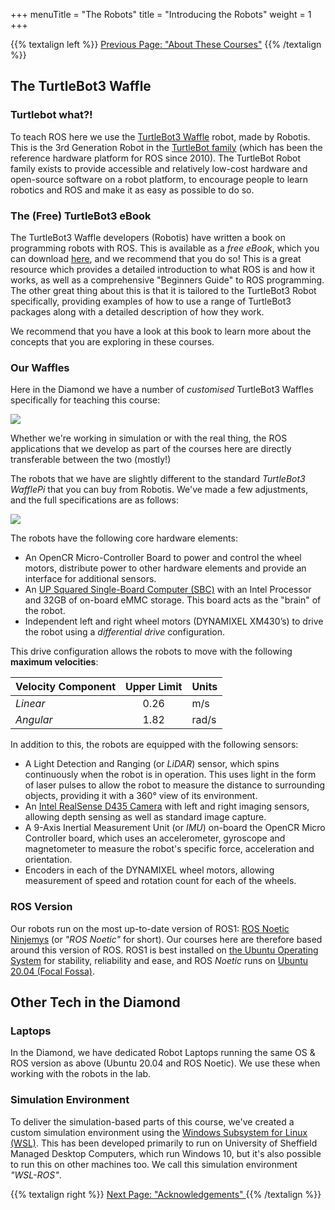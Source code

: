 +++
menuTitle = "The Robots"
title = "Introducing the Robots"
weight = 1
+++

{{% textalign left %}}
[<i class="fas fa-solid fa-arrow-left"></i> Previous Page: "About These Courses"](/about/)
{{% /textalign %}}

## The TurtleBot3 Waffle

### Turtlebot what?!

To teach ROS here we use the [TurtleBot3 Waffle](https://emanual.robotis.com/docs/en/platform/turtlebot3/overview/) robot, made by Robotis. This is the 3rd Generation Robot in the [TurtleBot family](http://wiki.ros.org/Robots/TurtleBot) (which has been the reference hardware platform for ROS since 2010). The TurtleBot Robot family exists to provide accessible and relatively low-cost hardware and open-source software on a robot platform, to encourage people to learn robotics and ROS and make it as easy as possible to do so.

### The (Free) TurtleBot3 eBook

The TurtleBot3 Waffle developers (Robotis) have written a book on programming robots with ROS. This is available as a *free eBook*, which you can download [here](https://community.robotsource.org/t/download-the-ros-robot-programming-book-for-free/51), and we recommend that you do so! This is a great resource which provides a detailed introduction to what ROS is and how it works, as well as a comprehensive "Beginners Guide" to ROS programming. The other great thing about this is that it is tailored to the TurtleBot3 Robot specifically, providing examples of how to use a range of TurtleBot3 packages along with a detailed description of how they work.

We recommend that you have a look at this book to learn more about the concepts that you are exploring in these courses.

### Our Waffles

Here in the Diamond we have a number of *customised* TurtleBot3 Waffles specifically for teaching this course:

![](/figures/waffle/cabinet.jpg?width=12cm) 

Whether we're working in simulation or with the real thing, the ROS applications that we develop as part of the courses here are directly transferable between the two (mostly!) 

The robots that we have are slightly different to the standard *TurtleBot3 WafflePi* that you can buy from Robotis. We've made a few adjustments, and the full specifications are as follows:

![](/figures/waffle/features.png?width=20cm)

The robots have the following core hardware elements:
* An OpenCR Micro-Controller Board to power and control the wheel motors, distribute power to other hardware elements and provide an interface for additional sensors.
* An [UP Squared Single-Board Computer (SBC)](https://up-board.org/upsquared/specifications/) with an Intel Processor and 32GB of on-board eMMC storage. This board acts as the "brain" of the robot.
* Independent left and right wheel motors (DYNAMIXEL XM430’s) to drive the robot using a *differential drive* configuration.

This drive configuration allows the robots to move with the following **maximum velocities**:

| Velocity Component | Upper Limit | Units |
| :--- | :---: | :--- |
| *Linear* | 0.26 | m/s |
| *Angular* | 1.82 | rad/s |

In addition to this, the robots are equipped with the following sensors:
* A Light Detection and Ranging (or *LiDAR*) sensor, which spins continuously when the robot is in operation. This uses light in the form of laser pulses to allow the robot to measure the distance to surrounding objects, providing it with a 360&deg; view of its environment.
* An [Intel RealSense D435 Camera](https://www.intelrealsense.com/depth-camera-d435/) with left and right imaging sensors, allowing depth sensing as well as standard image capture.
* A 9-Axis Inertial Measurement Unit (or *IMU*) on-board the OpenCR Micro Controller board, which uses an accelerometer, gyroscope and magnetometer to measure the robot's specific force, acceleration and orientation. 
* Encoders in each of the DYNAMIXEL wheel motors, allowing measurement of speed and rotation count for each of the wheels.

### ROS Version

Our robots run on the most up-to-date version of ROS1: [ROS Noetic Ninjemys](http://wiki.ros.org/noetic) (or *"ROS Noetic"* for short). Our courses here are therefore based around this version of ROS. ROS1 is best installed on [the Ubuntu Operating System](https://ubuntu.com/) for stability, reliability and ease, and ROS *Noetic* runs on [Ubuntu 20.04 (Focal Fossa)](https://wiki.ubuntu.com/FocalFossa/ReleaseNotes).

## Other Tech in the Diamond

### Laptops

In the Diamond, we have dedicated Robot Laptops running the same OS & ROS version as above (Ubuntu 20.04 and ROS Noetic). We use these when working with the robots in the lab.

### Simulation Environment

To deliver the simulation-based parts of this course, we've created a custom simulation environment using the [Windows Subsystem for Linux (WSL)](https://docs.microsoft.com/en-us/windows/wsl/). This has been developed primarily to run on University of Sheffield Managed Desktop Computers, which run Windows 10, but it's also possible to run this on other machines too. We call this simulation environment *"WSL-ROS"*.

{{% textalign right %}}
[Next Page: "Acknowledgements" <i class="fas fa-solid fa-arrow-right"></i>](/about/acknowledgements)
{{% /textalign %}}
